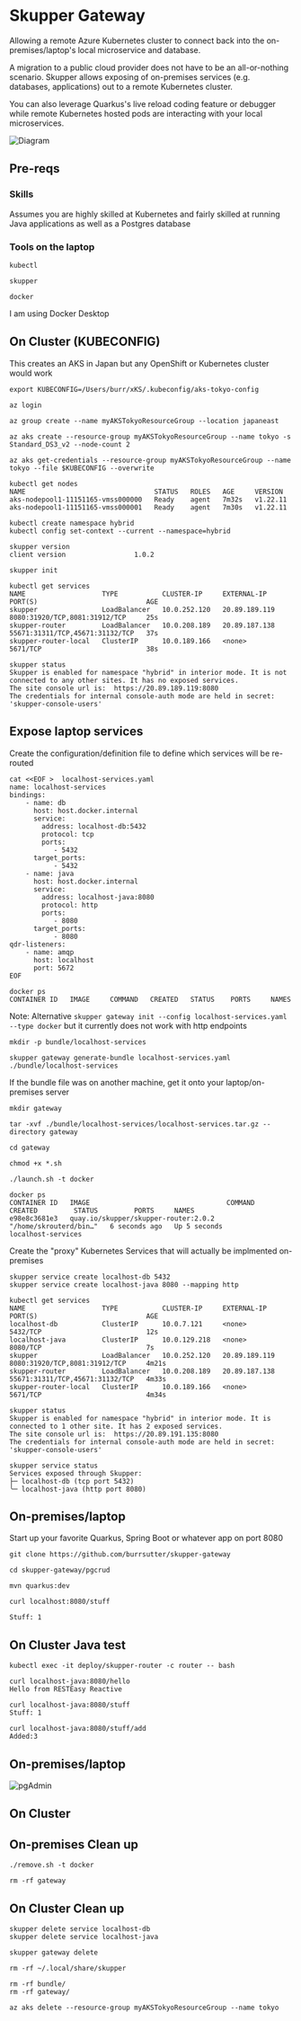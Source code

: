 # Skupper Gateway

Allowing a remote Azure Kubernetes cluster to connect back into the on-premises/laptop's local microservice and database.

A migration to a public cloud provider does not have to be an all-or-nothing scenario.  Skupper allows exposing of on-premises services (e.g. databases, applications) out to a remote Kubernetes cluster.  

You can also leverage Quarkus's live reload coding feature or debugger while remote  Kubernetes hosted pods are interacting with your local microservices.

![Diagram](images/diagram.png)

## Pre-reqs

### Skills

Assumes you are highly skilled at Kubernetes and fairly skilled at running Java applications as well as a Postgres database

### Tools on the laptop

```
kubectl
```

```
skupper
```


```
docker 
```

I am using Docker Desktop



## On Cluster (KUBECONFIG)

This creates an AKS in Japan but any OpenShift or Kubernetes cluster would work

```
export KUBECONFIG=/Users/burr/xKS/.kubeconfig/aks-tokyo-config

az login

az group create --name myAKSTokyoResourceGroup --location japaneast

az aks create --resource-group myAKSTokyoResourceGroup --name tokyo -s Standard_DS3_v2 --node-count 2
```

```
az aks get-credentials --resource-group myAKSTokyoResourceGroup --name tokyo --file $KUBECONFIG --overwrite
```

```
kubectl get nodes
NAME                                STATUS   ROLES   AGE     VERSION
aks-nodepool1-11151165-vmss000000   Ready    agent   7m32s   v1.22.11
aks-nodepool1-11151165-vmss000001   Ready    agent   7m30s   v1.22.11
```

```
kubectl create namespace hybrid
kubectl config set-context --current --namespace=hybrid
```

```
skupper version
client version                 1.0.2
```


```
skupper init
```

```
kubectl get services
NAME                   TYPE           CLUSTER-IP     EXTERNAL-IP     PORT(S)                           AGE
skupper                LoadBalancer   10.0.252.120   20.89.189.119   8080:31920/TCP,8081:31912/TCP     25s
skupper-router         LoadBalancer   10.0.208.189   20.89.187.138   55671:31311/TCP,45671:31132/TCP   37s
skupper-router-local   ClusterIP      10.0.189.166   <none>          5671/TCP                          38s
```

```
skupper status
Skupper is enabled for namespace "hybrid" in interior mode. It is not connected to any other sites. It has no exposed services.
The site console url is:  https://20.89.189.119:8080
The credentials for internal console-auth mode are held in secret: 'skupper-console-users'
```

## Expose laptop services

Create the configuration/definition file to define which services will be re-routed

```
cat <<EOF >  localhost-services.yaml
name: localhost-services 
bindings:
    - name: db 
      host: host.docker.internal 
      service:
        address: localhost-db:5432 
        protocol: tcp 
        ports:
           - 5432 
      target_ports:
           - 5432 
    - name: java
      host: host.docker.internal
      service:
        address: localhost-java:8080
        protocol: http
        ports:
           - 8080
      target_ports:
           - 8080
qdr-listeners:
    - name: amqp
      host: localhost
      port: 5672
EOF
```

```
docker ps
CONTAINER ID   IMAGE     COMMAND   CREATED   STATUS    PORTS     NAMES
```


Note: Alternative `skupper gateway init --config localhost-services.yaml --type docker` but it currently does not work with http endpoints


```
mkdir -p bundle/localhost-services
```

```
skupper gateway generate-bundle localhost-services.yaml ./bundle/localhost-services
```

If the bundle file was on another machine, get it onto your laptop/on-premises server

```
mkdir gateway

tar -xvf ./bundle/localhost-services/localhost-services.tar.gz --directory gateway

cd gateway

chmod +x *.sh
```

```
./launch.sh -t docker
```

```
docker ps
CONTAINER ID   IMAGE                                  COMMAND                  CREATED         STATUS         PORTS     NAMES
e98e8c3681e3   quay.io/skupper/skupper-router:2.0.2   "/home/skrouterd/bin…"   6 seconds ago   Up 5 seconds             localhost-services
```

Create the "proxy" Kubernetes Services that will actually be implmented on-premises

```
skupper service create localhost-db 5432
skupper service create localhost-java 8080 --mapping http
```

```
kubectl get services 
NAME                   TYPE           CLUSTER-IP     EXTERNAL-IP     PORT(S)                           AGE
localhost-db           ClusterIP      10.0.7.121     <none>          5432/TCP                          12s
localhost-java         ClusterIP      10.0.129.218   <none>          8080/TCP                          7s
skupper                LoadBalancer   10.0.252.120   20.89.189.119   8080:31920/TCP,8081:31912/TCP     4m21s
skupper-router         LoadBalancer   10.0.208.189   20.89.187.138   55671:31311/TCP,45671:31132/TCP   4m33s
skupper-router-local   ClusterIP      10.0.189.166   <none>          5671/TCP                          4m34s
```

```
skupper status
Skupper is enabled for namespace "hybrid" in interior mode. It is connected to 1 other site. It has 2 exposed services.
The site console url is:  https://20.89.191.135:8080
The credentials for internal console-auth mode are held in secret: 'skupper-console-users'
```

```
skupper service status
Services exposed through Skupper:
├─ localhost-db (tcp port 5432)
╰─ localhost-java (http port 8080)
```

## On-premises/laptop

Start up your favorite Quarkus, Spring Boot or whatever app on port 8080

```
git clone https://github.com/burrsutter/skupper-gateway

cd skupper-gateway/pgcrud

mvn quarkus:dev
```

```
curl localhost:8080/stuff
```

```
Stuff: 1
```


## On Cluster Java test

```
kubectl exec -it deploy/skupper-router -c router -- bash
```

```
curl localhost-java:8080/hello
Hello from RESTEasy Reactive
```


```
curl localhost-java:8080/stuff
Stuff: 1
```

```
curl localhost-java:8080/stuff/add
Added:3
```

## On-premises/laptop

![pgAdmin](images/pgAdmin.png)


## On Cluster


## On-premises Clean up

```
./remove.sh -t docker

rm -rf gateway
```

## On Cluster Clean up

```
skupper delete service localhost-db
skupper delete service localhost-java
```

```
skupper gateway delete
```

```
rm -rf ~/.local/share/skupper
```

```
rm -rf bundle/
rm -rf gateway/
```


```
az aks delete --resource-group myAKSTokyoResourceGroup --name tokyo
```




